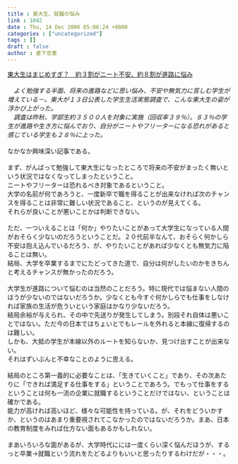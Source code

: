 ```yaml
---
title : 東大生、就職の悩み
link : 1042
date : Thu, 14 Dec 2006 05:06:24 +0000
categories : ["uncategorized"]
tags : []
draft : false
author : 倉下忠憲
---
```


<A HREF="http://www.iza.ne.jp/news/newsarticle/31453/" TARGET="_blank">東大生はまじめすぎ？　約３割がニート不安、約８割が進路に悩み</A><BR><BR><I>　よく勉強する半面、将来の進路などに思い悩み、不安や無気力に苦しむ学生が増えている－。東大が１３日公表した学生生活実態調査で、こんな東大生の姿が浮かび上がった。<BR>　調査は昨秋、学部生約３５００人を対象に実施（回収率３９％）。８３％の学生が進路や生き方に悩んでおり、自分がニートやフリーターになる恐れがあると感じている学生も２８％に上った。</I><BR><BR>なかなか興味深い記事である。<BR><BR>まず、がんばって勉強して東大生になったところで将来の不安がまったく無いという状況ではなくなってしまったということ。<BR>ニートやフリーターは恐れるべき対象であるということ。<BR>大学の名前が何であろうと、一度新卒で職を得ることが出来なければ次のチャンスを得ることは非常に難しい状況であること、というのが見えてくる。<BR>それらが良いことが悪いことかは判断できない。<BR><BR>ただ、一ついえることは「何か」やりたいことがあって大学生になっている人間がおそらく少ないのだろうということだ。２０代前半なんて、おそらく何かしら不安は抱え込んでいるだろう、が、やりたいことがあれば少なくとも無気力に陥ることは無い。<BR>結局、大学を卒業するまでにたどってきた道で、自分は何がしたいのかをきちんと考えるチャンスが無かったのだろう。<BR><BR>大学生が進路について悩むのは当然のことだろう。特に現代では悩まない人間のほうが少ないのではないだろうか。少なくとも今すぐ何かしらでも仕事をしなければ家族の生活が危ういという家庭はかなり少ないだろう。<BR>結局余裕が与えられ、その中で先送りが発生してしまう。別段それ自体は悪いことではない。ただ今の日本ではちょいとでもレールを外れると本線に復帰するのは難しい。<BR>しかも、大抵の学生が本線以外のルートを知らないか、見つけ出すことが出来ない。<BR>それはずいぶんと不幸なことのように思える。<BR><BR>結局のところ第一義的に必要なことは、「生きていくこと」であり、その次あたりに「できれば満足する仕事をする」ということであろう。でもって仕事をするということは何も一流の企業に就職するということだけではない、ということは確かである。<BR>能力が高ければ高いほど、様々な可能性を持っている。が、それをどういかすか、というのはあまり重要視されてこなかったのではないだろうか。まあ、日本の教育制度をみれば仕方ない面もあるかもしれない。<BR><BR>まあいろいろな面があるが、大学時代にには一度くらい深く悩んだほうが、するっと卒業→就職という流れをたどるよりもいいと思ったりするわけだが・・・。<br><br>
